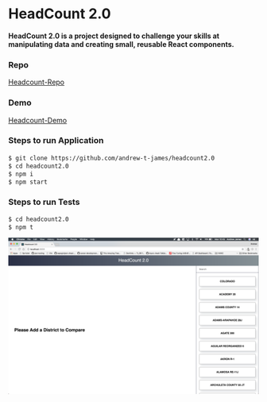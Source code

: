 # HeadCount 2.0

**HeadCount 2.0 is a project designed to challenge your skills at manipulating data and creating small, reusable React components.**

### Repo
[Headcount-Repo](https://github.com/andrew-t-james/headcount2.0)

### Demo
[Headcount-Demo](https://headcount-2.surge.sh/)

### Steps to run Application

```
$ git clone https://github.com/andrew-t-james/headcount2.0
$ cd headcount2.0
$ npm i
$ npm start
```
### Steps to run Tests

```
$ cd headcount2.0
$ npm t
```

![headcount2.0](/src/images/headcount.png)